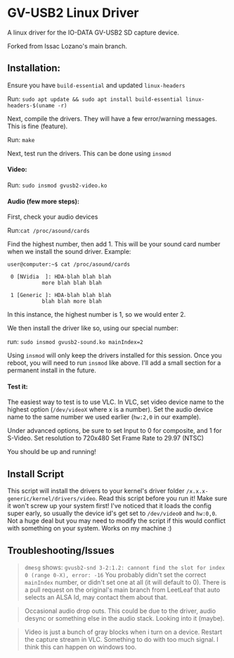 GV-USB2 Linux Driver
====================

A linux driver for the IO-DATA GV-USB2 SD capture device.

Forked from Issac Lozano's main branch.

## Installation:

Ensure you have `build-essential` and updated `linux-headers`

Run: `sudo apt update && sudo apt install build-essential linux-headers-$(uname -r)`

Next, compile the drivers. They will have a few error/warning messages. This is fine (feature).

Run: `make`

Next, test run the drivers. This can be done using `insmod`

#### Video:

Run: `sudo insmod gvusb2-video.ko`

#### Audio (few more steps):

First, check your audio devices

Run:`cat /proc/asound/cards`

Find the highest number, then add 1. This will be your sound card number when we install the sound driver.
Example:

```
user@computer:~$ cat /proc/asound/cards

 0 [NVidia	]: HDA-blah blah blah
		   more blah blah blah

 1 [Generic	]: HDA-blah blah blah
		   blah blah more blah
```

In this instance, the highest number is 1, so we would enter 2.

We then install the driver like so, using our special number:

run: `sudo insmod gvusb2-sound.ko mainIndex=2`

Using `insmod` will only keep the drivers installed for this session. Once you reboot, you will need to run `insmod` like above. I'll add a small section for a permanent install in the future. 

#### Test it:

The easiest way to test is to use VLC.
In VLC, set video device name to the highest option (`/dev/videoX` where x is a number).
Set the audio device name to the same number we used earlier (`hw:2,0` in our example).

Under advanced options, be sure to set Input to 0 for composite, and 1 for S-Video.
Set resolution to 720x480
Set Frame Rate to 29.97 (NTSC)

You should be up and running!

## Install Script

This script will install the drivers to your kernel's driver folder `/x.x.x-generic/kernel/drivers/video`.
Read this script before you run it! Make sure it won't screw up your system first!
I've noticed that it loads the config super early, so usually the device id's get set to `/dev/video0` and `hw:0,0`. Not a huge deal but you may need to modify the script if this would conflict with something on your system.
Works on my machine :)

## Troubleshooting/Issues

>`dmesg` shows: `gvusb2-snd 3-2:1.2: cannont find the slot for index 0 (range 0-X), error: -16` You probably didn't set the correct `mainIndex` number, or didn't set one at all (it will default to 0). There is a pull request on the original's main branch from LeetLeaf that auto selects an ALSA Id, may contact them about that.

>Occasional audio drop outs. This could be due to the driver, audio desync or something else in the audio stack. Looking into it (maybe).

>Video is just a bunch of gray blocks when i turn on a device. Restart the capture stream in VLC. Something to do with too much signal. I think this can happen on windows too.
